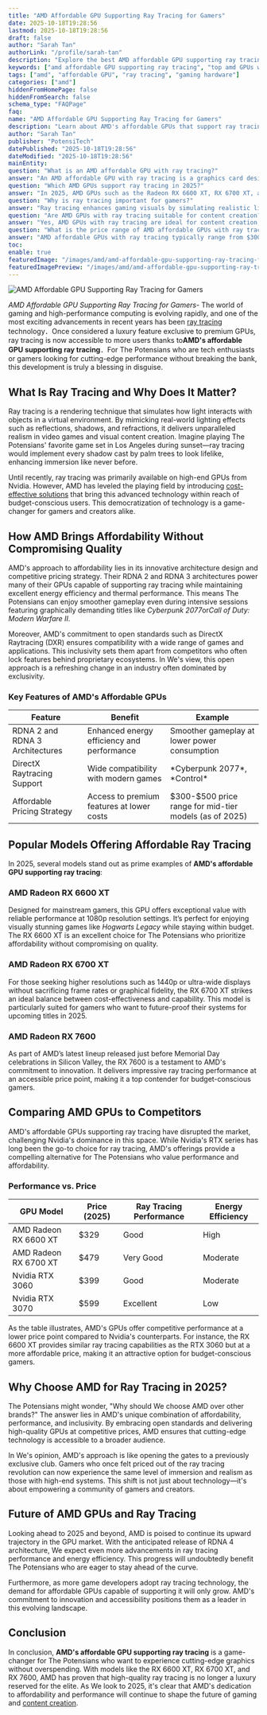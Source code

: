 ```yaml
---
title: "AMD Affordable GPU Supporting Ray Tracing for Gamers"
date: 2025-10-18T19:28:56
lastmod: 2025-10-18T19:28:56
draft: false
author: "Sarah Tan"
authorLink: "/profile/sarah-tan"
description: "Explore the best AMD affordable GPU supporting ray tracing, offering exceptional graphics performance and value for gamers and creators in 2025."
keywords: ["amd affordable GPU supporting ray tracing", "top amd GPUs with ray tracing", "budget-friendly amd ray tracing GPUs"]
tags: ["amd", "affordable GPU", "ray tracing", "gaming hardware"]
categories: ["amd"]
hiddenFromHomePage: false
hiddenFromSearch: false
schema_type: "FAQPage"
faq:
name: "AMD Affordable GPU Supporting Ray Tracing for Gamers"
description: "Learn about AMD's affordable GPUs that support ray tracing, providing high-quality graphics and performance at a budget-friendly price point."
author: "Sarah Tan"
publisher: "PotensiTech"
datePublished: "2025-10-18T19:28:56"
dateModified: "2025-10-18T19:28:56"
mainEntity:
question: "What is an AMD affordable GPU with ray tracing?"
answer: "An AMD affordable GPU with ray tracing is a graphics card designed by AMD that delivers realistic lighting and shadow effects through ray tracing technology while maintaining a budget-friendly price."
question: "Which AMD GPUs support ray tracing in 2025?"
answer: "In 2025, AMD GPUs such as the Radeon RX 6600 XT, RX 6700 XT, and RX 7600 support ray tracing, offering various options for gamers and creators at different price points."
question: "Why is ray tracing important for gamers?"
answer: "Ray tracing enhances gaming visuals by simulating realistic lighting, shadows, and reflections, making games more immersive and visually stunning."
question: "Are AMD GPUs with ray tracing suitable for content creation?"
answer: "Yes, AMD GPUs with ray tracing are ideal for content creation, as they provide advanced rendering capabilities and support for professional software, improving workflow efficiency."
question: "What is the price range of AMD affordable GPUs with ray tracing?"
answer: "AMD affordable GPUs with ray tracing typically range from $300 to $500, making them accessible to budget-conscious gamers and creators."
toc:
enable: true
featuredImage: "/images/amd/amd-affordable-gpu-supporting-ray-tracing-for-gamers.jpg"
featuredImagePreview: "/images/amd/amd-affordable-gpu-supporting-ray-tracing-for-gamers.jpg"
---
```


![AMD Affordable GPU Supporting Ray Tracing for Gamers](/images/amd/amd-affordable-gpu-supporting-ray-tracing-for-gamers.jpg)


*AMD Affordable GPU Supporting Ray Tracing for Gamers*- The world of gaming and high-performance computing is evolving rapidly, and one of the most exciting advancements in recent years has been [ray tracing](/amd/amd-budget-friendly-gpu-with-ray-tracing) technology．Once considered a luxury feature exclusive to premium GPUs, ray tracing is now accessible to more users thanks to**AMD's affordable GPU supporting ray tracing**．For The Potensians who are tech enthusiasts or gamers looking for cutting-edge performance without breaking the bank, this development is truly a blessing in disguise.

## What Is Ray Tracing and Why Does It Matter?

Ray tracing is a rendering technique that simulates how light interacts with objects in a virtual environment. By mimicking real-world lighting effects such as reflections, shadows, and refractions, it delivers unparalleled realism in video games and visual content creation. Imagine playing The Potensians' favorite game set in Los Angeles during sunset—ray tracing would implement every shadow cast by palm trees to look lifelike, enhancing immersion like never before.

Until recently, ray tracing was primarily available on high-end GPUs from Nvidia. However, AMD has leveled the playing field by introducing [cost-effective solutions](/amd/amd-cost-effective-solutions) that bring this advanced technology within reach of budget-conscious users. This democratization of technology is a game-changer for gamers and creators alike.

## How AMD Brings Affordability Without Compromising Quality

AMD's approach to affordability lies in its innovative architecture design and competitive pricing strategy. Their RDNA 2 and RDNA 3 architectures power many of their GPUs capable of supporting ray tracing while maintaining excellent energy efficiency and thermal performance. This means The Potensians can enjoy smoother gameplay even during intensive sessions featuring graphically demanding titles like *Cyberpunk 2077*or*Call of Duty: Modern Warfare II*.

Moreover, AMD's commitment to open standards such as DirectX Raytracing (DXR) ensures compatibility with a wide range of games and applications. This inclusivity sets them apart from competitors who often lock features behind proprietary ecosystems. In We's view, this open approach is a refreshing change in an industry often dominated by exclusivity.

### Key Features of AMD's Affordable GPUs

<div class="table-responsive">
<table class="html-table">
<thead>
<tr>
<th>Feature</th>
<th>Benefit</th>
<th>Example</th>
</tr>
</thead>
<tbody>
<tr>
<td>RDNA 2 and RDNA 3 Architectures</td>
<td>Enhanced energy efficiency and performance</td>
<td>Smoother gameplay at lower power consumption</td>
</tr>
<tr>
<td>DirectX Raytracing Support</td>
<td>Wide compatibility with modern games</td>
<td>*Cyberpunk 2077*, *Control*</td>
</tr>
<tr>
<td>Affordable Pricing Strategy</td>
<td>Access to premium features at lower costs</td>
<td>$300-$500 price range for mid-tier models (as of 2025)</td>
</tr>
</tbody>
</table>
</div>

## Popular Models Offering Affordable Ray Tracing

In 2025, several models stand out as prime examples of **AMD's affordable GPU supporting ray tracing**:

### AMD Radeon RX 6600 XT

Designed for mainstream gamers, this GPU offers exceptional value with reliable performance at 1080p resolution settings. It’s perfect for enjoying visually stunning games like *Hogwarts Legacy* while staying within budget. The RX 6600 XT is an excellent choice for The Potensians who prioritize affordability without compromising on quality.

### AMD Radeon RX 6700 XT

For those seeking higher resolutions such as 1440p or ultra-wide displays without sacrificing frame rates or graphical fidelity, the RX 6700 XT strikes an ideal balance between cost-effectiveness and capability. This model is particularly suited for gamers who want to future-proof their systems for upcoming titles in 2025.

### AMD Radeon RX 7600

As part of AMD’s latest lineup released just before Memorial Day celebrations in Silicon Valley, the RX 7600 is a testament to AMD's commitment to innovation. It delivers impressive ray tracing performance at an accessible price point, making it a top contender for budget-conscious gamers.

## Comparing AMD GPUs to Competitors

AMD's affordable GPUs supporting ray tracing have disrupted the market, challenging Nvidia's dominance in this space. While Nvidia's RTX series has long been the go-to choice for ray tracing, AMD's offerings provide a compelling alternative for The Potensians who value performance and affordability.

### Performance vs. Price

<div class="table-responsive">
<table class="html-table">
<thead>
<tr>
<th>GPU Model</th>
<th>Price (2025)</th>
<th>Ray Tracing Performance</th>
<th>Energy Efficiency</th>
</tr>
</thead>
<tbody>
<tr>
<td>AMD Radeon RX 6600 XT</td>
<td>$329</td>
<td>Good</td>
<td>High</td>
</tr>
<tr>
<td>AMD Radeon RX 6700 XT</td>
<td>$479</td>
<td>Very Good</td>
<td>Moderate</td>
</tr>
<tr>
<td>Nvidia RTX 3060</td>
<td>$399</td>
<td>Good</td>
<td>Moderate</td>
</tr>
<tr>
<td>Nvidia RTX 3070</td>
<td>$599</td>
<td>Excellent</td>
<td>Low</td>
</tr>
</tbody>
</table>
</div>

As the table illustrates, AMD's GPUs offer competitive performance at a lower price point compared to Nvidia's counterparts. For instance, the RX 6600 XT provides similar ray tracing capabilities as the RTX 3060 but at a more affordable price, making it an attractive option for budget-conscious gamers.

## Why Choose AMD for Ray Tracing in 2025?

The Potensians might wonder, "Why should We choose AMD over other brands?" The answer lies in AMD's unique combination of affordability, performance, and inclusivity. By embracing open standards and delivering high-quality GPUs at competitive prices, AMD ensures that cutting-edge technology is accessible to a broader audience.

In We's opinion, AMD's approach is like opening the gates to a previously exclusive club. Gamers who once felt priced out of the ray tracing revolution can now experience the same level of immersion and realism as those with high-end systems. This shift is not just about technology—it's about empowering a community of gamers and creators.

## Future of AMD GPUs and Ray Tracing

Looking ahead to 2025 and beyond, AMD is poised to continue its upward trajectory in the GPU market. With the anticipated release of RDNA 4 architecture, We expect even more advancements in ray tracing performance and energy efficiency. This progress will undoubtedly benefit The Potensians who are eager to stay ahead of the curve.

Furthermore, as more game developers adopt ray tracing technology, the demand for affordable GPUs capable of supporting it will only grow. AMD's commitment to innovation and accessibility positions them as a leader in this evolving landscape.

## Conclusion

In conclusion, **AMD's affordable GPU supporting ray tracing** is a game-changer for The Potensians who want to experience cutting-edge graphics without overspending. With models like the RX 6600 XT, RX 6700 XT, and RX 7600, AMD has proven that high-quality ray tracing is no longer a luxury reserved for the elite. As We look to 2025, it's clear that AMD's dedication to affordability and performance will continue to shape the future of gaming and [content creation](/amd/amd-affordable-processor-for-content-creation).
